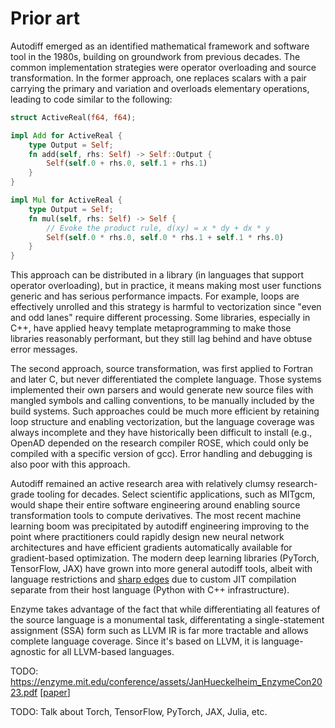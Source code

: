 # Prior art

Autodiff emerged as an identified mathematical framework and software tool in the 1980s, building on groundwork from previous decades. The common implementation strategies were operator overloading and source transformation. In the former approach, one replaces scalars with a pair carrying the primary and variation and overloads elementary operations, leading to code similar to the following:

```rust
struct ActiveReal(f64, f64);

impl Add for ActiveReal {
    type Output = Self;
    fn add(self, rhs: Self) -> Self::Output {
        Self(self.0 + rhs.0, self.1 + rhs.1)
    }
}

impl Mul for ActiveReal {
    type Output = Self;
    fn mul(self, rhs: Self) -> Self {
        // Evoke the product rule, d(xy) = x * dy + dx * y
        Self(self.0 * rhs.0, self.0 * rhs.1 + self.1 * rhs.0)
    }
}
```
This approach can be distributed in a library (in languages that support operator overloading), but in practice, it means making most user functions generic and has serious performance impacts. For example, loops are effectively unrolled and this strategy is harmful to vectorization since "even and odd lanes" require different processing. Some libraries, especially in C++, have applied heavy template metaprogramming to make those libraries reasonably performant, but they still lag behind and have obtuse error messages.

The second approach, source transformation, was first applied to Fortran and later C, but never differentiated the complete language. Those systems implemented their own parsers and would generate new source files with mangled symbols and calling conventions, to be manually included by the build systems. Such approaches could be much more efficient by retaining loop structure and enabling vectorization, but the language coverage was always incomplete and they have historically been difficult to install (e.g., OpenAD depended on the research compiler ROSE, which could only be compiled with a specific version of gcc). Error handling and debugging is also poor with this approach.

Autodiff remained an active research area with relatively clumsy research-grade tooling for decades. Select scientific applications, such as MITgcm, would shape their entire software engineering around enabling source transformation tools to compute derivatives. The most recent machine learning boom was precipitated by autodiff engineering improving to the point where practitioners could rapidly design new neural network architectures and have efficient gradients automatically available for gradient-based optimization. The modern deep learning libraries (PyTorch, TensorFlow, JAX) have grown into more general autodiff tools, albeit with language restrictions and [sharp edges](https://jax.readthedocs.io/en/latest/notebooks/Common_Gotchas_in_JAX.html#control-flow) due to custom JIT compilation separate from their host language (Python with C++ infrastructure).

Enzyme takes advantage of the fact that while differentiating all features of the source language is a monumental task, differentating a single-statement assignment (SSA) form such as LLVM IR is far more tractable and allows complete language coverage. Since it's based on LLVM, it is language-agnostic for all LLVM-based languages.

TODO: https://enzyme.mit.edu/conference/assets/JanHueckelheim_EnzymeCon2023.pdf [[paper](https://arxiv.org/abs/2305.07546)]

TODO: Talk about Torch, TensorFlow, PyTorch, JAX, Julia, etc.

